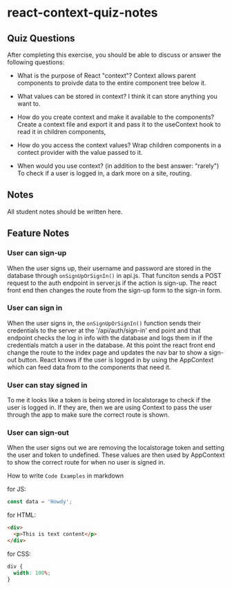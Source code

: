 # react-context-quiz-notes

## Quiz Questions

After completing this exercise, you should be able to discuss or answer the following questions:

- What is the purpose of React "context"?
  Context allows parent components to proivde data to the entire component tree below it.

- What values can be stored in context?
  I think it can store anything you want to.

- How do you create context and make it available to the components?
  Create a context file and export it and pass it to the useContext hook to read it in children components,

- How do you access the context values?
  Wrap children components in a contect provider with the value passed to it.

- When would you use context? (in addition to the best answer: "rarely")
  To check if a user is logged in, a dark more on a site, routing.

## Notes

All student notes should be written here.

## Feature Notes

### User can sign-up

When the user signs up, their username and password are stored in the database through `onSignUpOrSignIn()` in api.js. That funciton sends a POST request to the auth endpoint in server.js if the action is sign-up. The react front end then changes the route from the sign-up form to the sign-in form.

### User can sign in

When the user signs in, the `onSignUpOrSignIn()` function sends their credentials to the server at the '/api/auth/sign-in' end point and that endpoint checks the log in info with the database and logs them in if the credentials match a user in the database. At this point the react front end change the route to the index page and updates the nav bar to show a sign-out button. React knows if the user is logged in by using the AppContext which can feed data from to the components that need it.

### User can stay signed in

To me it looks like a token is being stored in localstorage to check if the user is logged in. If they are, then we are using Context to pass the user through the app to make sure the correct route is shown.

### User can sign-out

When the user signs out we are removing the localstorage token and setting the user and token to undefined. These values are then used by AppContext to show the correct route for when no user is signed in.

How to write `Code Examples` in markdown

for JS:

```javascript
const data = 'Howdy';
```

for HTML:

```html
<div>
  <p>This is text content</p>
</div>
```

for CSS:

```css
div {
  width: 100%;
}
```
